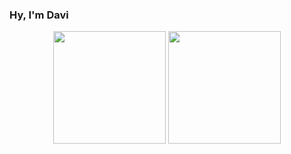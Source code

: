 ###  Hy, I'm Davi
<div align="center">
  <img height="180em" src="https://github-readme-stats.vercel.app/api?username=DaviTostes&show_icons=true&theme=dracula&include_all_commits=false&count_private=false&hide_border=true"/>
  <img height="180em" src="https://github-readme-stats.vercel.app/api/top-langs/?username=DaviTostes&layout=compact&langs_count=8&theme=dracula&hide_border=true"/>
</div>
